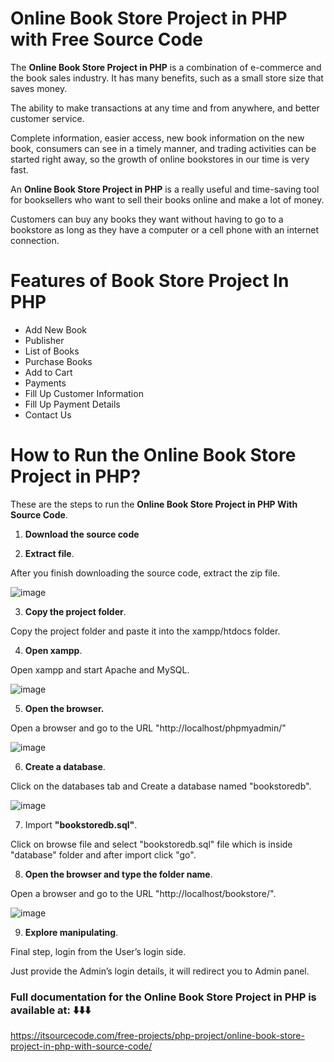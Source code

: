# Online Book Store Project in PHP with Free Source Code
The **Online Book Store Project in PHP** is a combination of e-commerce and the book sales industry. It has many benefits, such as a small store size that saves money.

The ability to make transactions at any time and from anywhere, and better customer service.

Complete information, easier access, new book information on the new book, consumers can see in a timely manner, and trading activities can be started right away, so the growth of online bookstores in our time is very fast.

An **Online Book Store Project in PHP**  is a really useful and time-saving tool for booksellers who want to sell their books online and make a lot of money.

Customers can buy any books they want without having to go to a bookstore as long as they have a computer or a cell phone with an internet connection.

# Features of Book Store Project In PHP

* Add New Book
* Publisher
* List of Books
* Purchase Books
* Add to Cart
* Payments
* Fill Up Customer Information
* Fill Up Payment Details
* Contact Us

#  How to Run the Online Book Store Project in PHP?
These are the steps to run the **Online Book Store Project in PHP With Source Code**.

1. **Download the source code**

2. **Extract file**.

After you finish downloading the source code, extract the zip file.

![image](https://github.com/user-attachments/assets/e6d24a27-4408-4fd8-9ddc-943367022f62)

3. **Copy the project folder**.

Copy the project folder and paste it into the xampp/htdocs folder.

4. **Open xampp**.

Open xampp and start Apache and MySQL.

![image](https://github.com/user-attachments/assets/5229165d-a568-4a24-b645-93edb7d912bf)

5. **Open the browser.**

Open a browser and go to the URL "http://localhost/phpmyadmin/"

![image](https://github.com/user-attachments/assets/0adb72d6-2c5c-4b6c-b02f-678533ae560f)

6. **Create a database**.

Click on the databases tab and Create a database named "bookstoredb".

![image](https://github.com/user-attachments/assets/067d7363-5b7d-4fc8-ad5c-816b11e0d556)

7. Import **"bookstoredb.sql"**.

Click on browse file and select "bookstoredb.sql" file which is inside "database" folder and after import click "go".

8. **Open the browser and type the folder name**.

Open a browser and go to the URL "http://localhost/bookstore/".

![image](https://github.com/user-attachments/assets/6e72c0b4-ff64-4112-98e0-f1271f0441ad)

9. **Explore manipulating**.

Final step, login from the User’s login side. 

Just provide the Admin’s login details, it will redirect you to Admin panel.


### Full documentation for the **Online Book Store Project in PHP** is available at: ⬇️⬇️⬇️

https://itsourcecode.com/free-projects/php-project/online-book-store-project-in-php-with-source-code/








